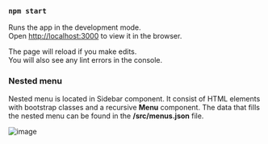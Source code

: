 ### `npm start`

Runs the app in the development mode.\
Open [http://localhost:3000](http://localhost:3000) to view it in the browser.

The page will reload if you make edits.\
You will also see any lint errors in the console.


### Nested menu
Nested menu is located in Sidebar component. It consist of HTML elements with bootstrap classes and a recursive **Menu** component. The data that fills the nested menu can be found in the **/src/menus.json** file.

![image](https://user-images.githubusercontent.com/10575726/134666836-8da21018-8561-43a2-9a3e-960789d06469.png)
